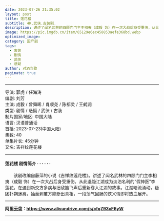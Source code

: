 ```yaml
---
date: 2023-07-26 21:35:02
layout: post
title: 莲花楼
subtitle: 4K.武侠.古装剧.
description: 讲述了闻名武林的四顾门门主李相夷（成毅 饰）在一次大战后身受重伤，从此退隐江湖成为淡泊名利的“假神医”李莲花，在遇到新交方多病与旧敌笛飞声后重新卷入江湖的故事...
image: https://pic.imgdb.cn/item/65129e6ec458853aefe368bd.webp
optimized_image: 
category: 国产剧
tags:
  - 古装
  - 剧情
  - 武侠
  - 悬疑
author: 对酒当歌
paginate: true
---
```


---

导演: 郭虎 / 任海涛  
编剧: 刘芳  
主演: 成毅 / 曾舜晞 / 肖顺尧 / 陈都灵 / 王鹤润  
类型: 剧情 / 悬疑 / 武侠 / 古装  
制片国家/地区: 中国大陆  
语言: 汉语普通话  
首播: 2023-07-23(中国大陆)  
集数: 40  
单集片长: 45分钟  
又名: 吉祥纹莲花楼  

---

#### 莲花楼 剧情简介 · · · · · ·

　　该剧改编自藤萍的小说《吉祥纹莲花楼》。讲述了闻名武林的四顾门门主李相夷（成毅 饰）在一次大战后身受重伤，从此退隐江湖成为淡泊名利的“假神医”李莲花，在遇到新交方多病与旧敌笛飞声后重新卷入江湖的故事。江湖暗流涌动，疑团扑朔迷离，抽丝剥茧方能断出真相，一段荡气回肠的侠义情即将热血展开。

---

**阿里云盘：<https://www.aliyundrive.com/s/cfqZ93xF6yW>**

---
